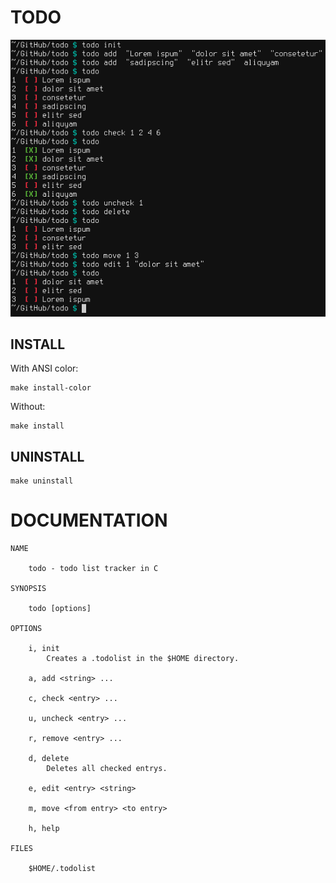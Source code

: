 # TODO
![demo](https://raw.githubusercontent.com/nekrogenesis/todo/main/demo.png)

## INSTALL
With ANSI color:
	
	make install-color

Without:

	make install

## UNINSTALL

	make uninstall

# DOCUMENTATION

	NAME

		todo - todo list tracker in C

	SYNOPSIS

		todo [options]

	OPTIONS

		i, init
			Creates a .todolist in the $HOME directory.

		a, add <string> ...

		c, check <entry> ...

		u, uncheck <entry> ...

		r, remove <entry> ...

		d, delete
			Deletes all checked entrys.

		e, edit <entry> <string>

		m, move <from entry> <to entry>

		h, help

	FILES

		$HOME/.todolist

